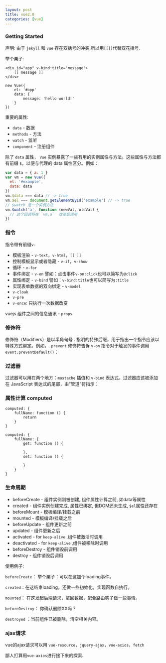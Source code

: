 ```yaml
---
layout: post
title: vue2.0
categories: [vue]
---
```


### Getting Started
声明: 由于 `jekyll` 和 `vue` 存在双括号的冲突,所以用`[[]]`代替双花括号.

举个栗子:

```vue
<div id="app" v-bind:title="message">
    [[ message ]]
</div>

new Vue({
    el: '#app'
    data: {
        message: 'hello world!'
    }
})
```

重要的属性:
* `data` - 数据
* `methods` - 方法
* `watch` - 监听
* `component` - 注册组件

除了 `data` 属性， `Vue` 实例暴露了一些有用的实例属性与方法。这些属性与方法都有前缀 `$`，以便与代理的 data 属性区分。例如：

```js
var data = { a: 1 }
var vm = new Vue({
  el: '#example',
  data: data
})
vm.$data === data // -> true
vm.$el === document.getElementById('example') // -> true
// $watch 是一个实例方法
vm.$watch('a', function (newVal, oldVal) {
  // 这个回调将在 `vm.a`  改变后调用
})
```

### 指令
指令带有前缀`v-`

* 模板渲染 - `v-text`，`v-html`，`[[ ]]`
* 控制模板显示或者隐藏 - `v-if`，`v-show`
* 循环 - `v-for`
* 事件绑定 - `v-on`&nbsp;譬如：点击事件`v-on:click`也可以简写为`@click`
* 属性绑定 - `v-bind`&nbsp;譬如：`v-bind:title`也可以简写为`:title`
* 实现表单数据的双向绑定 - `v-model`
* `v-cloak`
* `v-pre`
* `v-once`: 只执行一次数据改变

vuejs 组件之间的信息通讯 - `props`

### 修饰符
修饰符（Modifiers）是以半角句号 . 指明的特殊后缀，用于指出一个指令应该以特殊方式绑定。例如，`.prevent` 修饰符告诉 `v-on` 指令对于触发的事件调用 `event.preventDefault()`：

### 过滤器
过滤器可以用在两个地方：`mustache` 插值和 `v-bind` 表达式。过滤器应该被添加在 JavaScript 表达式的尾部，由“管道”符指示：

### 属性计算 computed

```vue
computed: {
    fullName: function () {
        return
    }
}

computed: {
    fullName: {
        get: function () {

        },
        set: function () {

        }
    }
}
```
### 生命周期
* beforeCreate - 组件实例刚被创建, 组件属性计算之前, 如data等属性
* created - 组件实例创建完成, 属性已绑定, 但DOM还未生成, `$el`属性还存在
* beforeMount - 模板编译/挂载之前
* mounted - 模板编译/挂载之后
* beforeUpdate - 组件更新之前
* updated - 组件更新之后
* activated - for `keep-alive` ,组件被激活时调用
* deactivated - for `keep-alive` ,组件被移除时调用
* beforeDestroy - 组件销毁前调用
* destroy - 组件销毁后调用

使用例子:

`beforeCreate`： 举个栗子：可以在这加个loading事件。

`created`：在这结束loading，还做一些初始化，实现函数自执行。

`mounted`： 在这发起后端请求，拿回数据，配合路由钩子做一些事情。

`beforeDestroy`： 你确认删除XX吗？

`destroyed` ：当前组件已被删除，清空相关内容。

### ajax请求
vue的ajax请求可以用 `vue-resource`，`jquery-ajax`，`vue-axios`，`fetch`

鄙人打算用`vue-axios`进行接下来的探索.